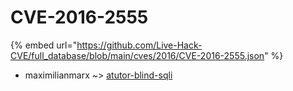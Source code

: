 # CVE-2016-2555
{% embed url="https://github.com/Live-Hack-CVE/full_database/blob/main/cves/2016/CVE-2016-2555.json" %}

* maximilianmarx ~> [atutor-blind-sqli](https://www.alice-snow.ru/2016/database/cve-2016-2555/atutor-blind-sqli-maximilianmarx)